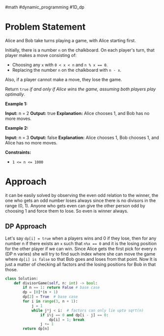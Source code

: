 #math #dynamic_programming #1D_dp

# Problem Statement
Alice and Bob take turns playing a game, with Alice starting first.

Initially, there is a number `n` on the chalkboard. On each player's turn, that player makes a move consisting of:

- Choosing any `x` with `0 < x < n` and `n % x == 0`.
- Replacing the number `n` on the chalkboard with `n - x`.

Also, if a player cannot make a move, they lose the game.

Return `true` _if and only if Alice wins the game, assuming both players play optimally_.

**Example 1:**

**Input:** n = 2
**Output:** true
**Explanation:** Alice chooses 1, and Bob has no more moves.

**Example 2:**

**Input:** n = 3
**Output:** false
**Explanation:** Alice chooses 1, Bob chooses 1, and Alice has no more moves.

**Constraints:**

- `1 <= n <= 1000`


# Approach
it can be easily solved by observing the even odd relation to the winner, the one who gets an odd number loses always since there is no divisors in the range (0, 1). Anyone who gets even can give the other person odd by choosing 1 and force them to lose. So even is winner always.

## DP Approach

Let's say `dp[i] = true` when a players wins and 0 if they lose, then for any number n if there exists an `x` such that `n%x == 0` and it is the losing position for the other player if we can win. Since Alice gets the first pick for every n (DP n varies) she will try to find such index where she can move the game where `dp[i] is false` so that Bob goes and loses from that point. Now It is just a matter of checking all factors and the losing positions for Bob in that those. 

```python
class Solution:
    def divisorGame(self, n: int) -> bool:
        if n == 1: return False # base case
        dp = [0]*(n + 1)
        dp[2] = True  # base case
        for i in range(3, n + 1):
            j = 1
            while j*j < i:  # factors can only lie upto sqrt(n)
                if i%j == 0 and dp[i - j] == 0:
                    dp[i] = 1; break
                j += 1
        return dp[n]
```